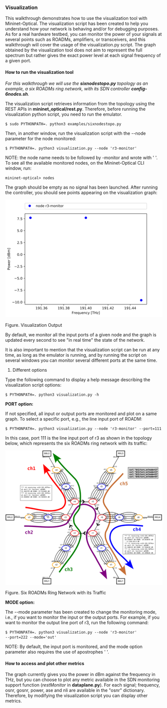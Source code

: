 ### Visualization

This walkthrough demonstrates how to use the visualization tool with
Mininet-Optical. The visualization script has been created to help you
understand how your network is behaving and/or for debugging purposes.
As for a real hardware testbed, you can monitor the power of your
signals at several points such as ROADMs, amplifiers, or transceivers,
and this walkthrough will cover the usage of the visualization.py
script. The graph obtained by the visualization tool does not aim to
represent the full spectrum but rather gives the exact power level at
each signal frequency of a given port.

#### How to run the visualization tool

*For this walkthrough we will use the **sixnodestopo.py** topology as an
example, a six ROADMs ring network, with its SDN controller
**config-6nodes.sh**.*

The visualization script retrieves information from the topology using
the REST APIs in **mininet_optical/rest.py**. Therefore, before running
the visualization python script, you need to run the emulator.

	$ sudo PYTHONPATH=. python3 examples/sixnodestopo.py

Then, in another window, run the visualization script with the --node
parameter for the node monitored:

	$ PYTHONPATH=. python3 visualization.py --node 'r3-monitor'

NOTE: the node name needs to be followed by -monitor and wrote with ' '.
To see all the available monitored nodes, on the Mininet-Optical CLI
window, run:

	mininet-optical> nodes

The graph should be empty as no signal has been launched. After running
the controller, you should see points appearing on the visualization
graph:

![](images/Picture3.svg)
<figcaption>Figure. Visualization Output

By default, we monitor all the input ports of a given node and the graph
is updated every second to see "in real time" the state of the network.

It is also important to mention that the visualization script can be run
at any time, as long as the emulator is running, and by running the
script on several windows you can monitor several different ports at the
same time.

1.  Different options

Type the following command to display a help message describing the
visualization script options:

	$ PYTHONPATH=. python3 visualization.py -h

**PORT option:**

If not specified, all input or output ports are monitored and plot on a
same graph. To select a specific port, e.g., the line input port of
ROADM:

	$ PYTHONPATH=. python3 visualization.py --node 'r3-monitor' --port=111

In this case, port 111 is the line input port of r3 as shown in the
topology below, which represents the six ROADMs ring network with its
traffic:

![](images/Picture4.svg)
<figcaption>Figure. Six ROADMs Ring Network with its Traffic

**MODE option:**

The --mode parameter has been created to change the monitoring mode,
i.e., if you want to monitor the input or the output ports. For example,
if you want to monitor the output line port of r3, run the following
command:

	$ PYTHONPATH=. python3 visualization.py --node 'r3-monitor'
	--port=222 --mode='out'

NOTE: By default, the input port is monitored, and the mode option
parameter also requires the use of apostrophes ' '.

#### How to access and plot other metrics

The graph currently gives you the power in dBm against the frequency in
THz, but you can choose to plot any metric available in the SDN
monitoring support function (*restMonitor* in **dataplane.py**). For
each signal; frequency, osnr, gosnr, power, ase and nli are available in
the "osnr" dictionary. Therefore, by modifying the visualization script
you can display other metrics.
